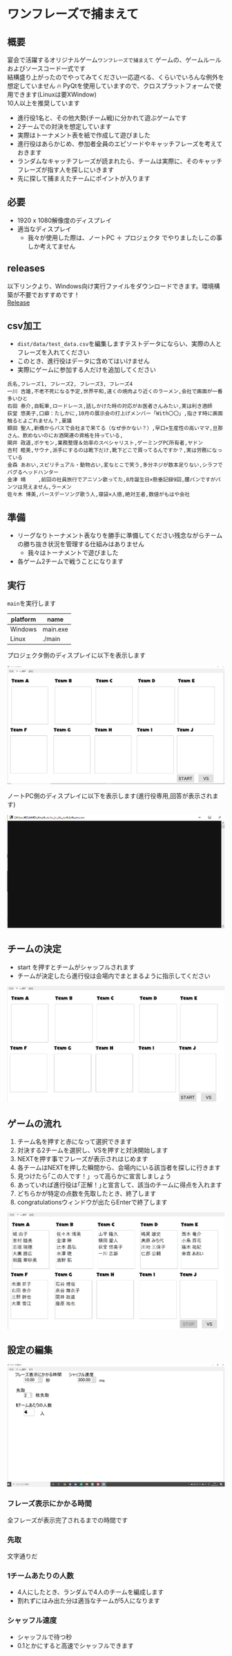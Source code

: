 # ワンフレーズで捕まえて

## 概要

宴会で活躍するオリジナルゲーム`ワンフレーズで捕まえて` ゲームの、ゲームルールおよびソースコード一式です  
結構盛り上がったのでやってみてください一応遊べる、くらいでいろんな例外を想定していません :fire:
PyQtを使用していますので、クロスプラットフォームで使用できます(Linuxは要XWindow)  
10人以上を推奨しています  
* 進行役1名と、その他大勢(チーム戦)に分かれて遊ぶゲームです  
* 2チームでの対決を想定しています
* 実際はトーナメント表を紙で作成して遊びました
* 進行役はあらかじめ、参加者全員のエピソードやキャッチフレーズを考えておきます  
* ランダムなキャッチフレーズが読まれたら、チームは実際に、そのキャッチフレーズが指す人を探しにいきます
* 先に探して捕まえたチームにポイントが入ります


## 必要
* 1920 x 1080解像度のディスプレイ
* 適当なディスプレイ
  - 我々が使用した際は、ノートPC ＋ プロジェクタ でやりましたしこの事しか考えてません

## releases

以下リンクより、Windows向け実行ファイルをダウンロードできます。環境構築が不要でおすすめです！  
[Release](https://github.com/mews-iidx/catcher_in_the_rye/releases/download/v1.0/dist.zip)

## csv加工
* `dist/data/test_data.csv`を編集しますテストデータにならい、実際の人とフレーズを入れてください
* このとき、進行役はデータに含めてはいけません
* 実際にゲームに参加する人だけを追加してください

```csv
氏名,フレーズ1, フレーズ2, フレーズ3, フレーズ4
一川 吉雄,不老不死になる予定,世界平和,遠くの焼肉より近くのラーメン,会社で画面が一番多いひと
右田 泰介,自転車,ロードレース,話しかけた時の対応がお医者さんみたい,実は利き酒師
荻堂 悠美子,口癖：たしかに,10月の展示会の打上げメンバー「With〇〇」,指さす時に画面触るとよごれません？,稟議
額田 聖人,新橋からバスで会社まで来てる（なぜ歩かない？）,早口×生産性の高いママ,旦那さん、飲めないのにお酒関連の資格を持っている,
関井 政道,ポケモン,業務整理＆効率のスペシャリスト,ゲーミングPC所有者,ヤドン
吉村 睦美,サウナ,派手にするのは靴下だけ,靴下どこで買ってるんですか？,実は労務になっている
金森 あおい,スピリチュアル・動物占い,変なとこで笑う,多分ネジが数本足りない,シラフでバグるヘッドハンター
金津 晴    ,前回の社員旅行でアニソン歌ってた,8月誕生日×懸垂記録9回,腰パンですがパンツは見えません,ラーメン
佐々木 博美,バースデーソング歌う人,寝袋×人徳,絶対王者,数値がもはや会社
```

## 準備

* リーグなりトーナメント表なりを勝手に準備してください残念ながらチームの勝ち抜き状況を管理する仕組みはありません
  - 我々はトーナメントで遊びました
* 各ゲーム2チームで戦うことになります

## 実行

`main`を実行します

| platform | name |
| ------- | ------ |
| Windows | main.exe |
| Linux | ./main |

プロジェクタ側のディスプレイに以下を表示します

![main](imgs/main.png)

ノートPC側のディスプレイに以下を表示します(進行役専用,回答が表示されます)

![sub](imgs/sub.png)

## チームの決定

* start を押すとチームがシャッフルされます
* チームが決定したら進行役は会場内でまとまるように指示してください

![shuffle](imgs/shuffle.gif)

## ゲームの流れ

1. チーム名を押すと赤になって選択できます
1. 対決する2チームを選択し、VSを押すと対決開始します
1. NEXTを押す事でフレーズが表示されはじめます
1. 各チームはNEXTを押した瞬間から、会場内にいる該当者を探しに行きます
1. 見つけたら｢この人です！」って高らかに宣言しましょう
1. あっていれば進行役は｢正解！｣と宣言して、該当のチームに得点を入れます
1. どちらかが特定の点数を先取したとき、終了します
1. congratulationsウィンドウが出たらEnterで終了します

![select_and_start](imgs/select_and_start.gif)




## 設定の編集

![settings](imgs/settings.png)

### フレーズ表示にかかる時間

全フレーズが表示完了されるまでの時間です

### 先取

文字通りだ

### 1チームあたりの人数

* 4人にしたとき、ランダムで4人のチームを編成します
* 割れずにはみ出た分は適当なチームが5人になります


### シャッフル速度

* シャッフルで待つ秒
* 0.1とかにすると高速でシャッフルできます
